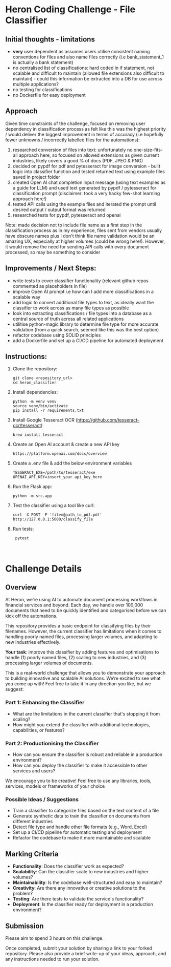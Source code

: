 # Heron Coding Challenge - File Classifier

## Initial thoughts - limitations
- **very** user dependent as assumes users utilise consistent naming conventions for files and also name files correctly (i.e bank_statement_1 is actually a bank statement)
- no centralised list of classifications: hard coded in if statement, not scalable and difficult to maintain (allowed file extensions also difficult to maintain) - could this information be extracted into a DB for use across multiple applications?
- no testing for classifications
- no Dockerfile for easy deployment

## Approach
Given time constraints of the challenge, focused on removing user dependency in classification process as felt like this was the highest priority / would deliver the biggest improvement in terms of accuracy (i.e hopefully fewer unknowns / incorrectly labelled files for the automations):

1. researched conversion of files into text: unfortunately no one-size-fits-all approach here, so focused on allowed extensions as given current industries, likely covers a good % of docs (PDF, JPEG & PNG)
2. decided on pypdf for pdf and pytesseract for image conversion - built logic into classifier function and tested returned text using example files saved in project folder
3. created Open AI chat completion input message (using text examples as a guide for LLM) and used text generated by pypdf / pytesseract for classification prompt (disclaimer: took a very hacky few-shot learning approach here!)
4. tested API calls using the example files and iterated the prompt until desired output / output format was returned
5. researched tests for pypdf, pytesseract and openai

Note: made decision not to include file name as a first step in the classification process as in my experience, files sent from vendors usually have obscure names plus I don't think file name validation would be an amazing UX, especially at higher volumes (could be wrong here!). However, it would remove the need for sending API calls with every document processed, so may be something to consider

## Improvements / Next Steps:
- write tests to cover classifier functionality (relevant github repos commented as placeholders in file)
- improve Open AI prompt i.e how can I add more classifications in a scalable way
- add logic to convert additional file types to text, as ideally want the classifier to work across as many file types as possible
- look into extracting classifications / file types into a database as a central source of truth across all related applications
- utilitise python-magic library to determine file type for more accurate validation (from a quick search, seemed like this was the best option)
- refactor codebase using SOLID principles
- add a Dockerfile and set up a CI/CD pipeline for automated deployment

## Instructions:
1. Clone the repository:
    ```shell
    git clone <repository_url>
    cd heron_classifier
    ```

2. Install dependencies:
    ```shell
    python -m venv venv
    source venv/bin/activate
    pip install -r requirements.txt
    ```
    
3. Install Google Tesseract OCR (https://github.com/tesseract-ocr/tesseract)
   ```
   brew install tesseract
   ```
   
5. Create an Open AI account & create a new API key
   ```
   https://platform.openai.com/docs/overview
   ```
   
6. Create a .env file & add the below environment variables
   ```shell
   TESSERACT_EXE=/path/to/tesseract/exe
   OPENAI_API_KEY=insert_your api_key_here
   ```

7. Run the Flask app:
    ```shell
    python -m src.app
    ```

4. Test the classifier using a tool like curl:
    ```shell
    curl -X POST -F 'file=@path_to_pdf.pdf' http://127.0.0.1:5000/classify_file
    ```

5. Run tests:
   ```shell
    pytest
    ```
<br>

# Challenge Details

## Overview

At Heron, we’re using AI to automate document processing workflows in financial services and beyond. Each day, we handle over 100,000 documents that need to be quickly identified and categorised before we can kick off the automations.

This repository provides a basic endpoint for classifying files by their filenames. However, the current classifier has limitations when it comes to handling poorly named files, processing larger volumes, and adapting to new industries effectively.

**Your task**: improve this classifier by adding features and optimisations to handle (1) poorly named files, (2) scaling to new industries, and (3) processing larger volumes of documents.

This is a real-world challenge that allows you to demonstrate your approach to building innovative and scalable AI solutions. We’re excited to see what you come up with! Feel free to take it in any direction you like, but we suggest:


### Part 1: Enhancing the Classifier

- What are the limitations in the current classifier that's stopping it from scaling?
- How might you extend the classifier with additional technologies, capabilities, or features?


### Part 2: Productionising the Classifier 

- How can you ensure the classifier is robust and reliable in a production environment?
- How can you deploy the classifier to make it accessible to other services and users?

We encourage you to be creative! Feel free to use any libraries, tools, services, models or frameworks of your choice

### Possible Ideas / Suggestions
- Train a classifier to categorize files based on the text content of a file
- Generate synthetic data to train the classifier on documents from different industries
- Detect file type and handle other file formats (e.g., Word, Excel)
- Set up a CI/CD pipeline for automatic testing and deployment
- Refactor the codebase to make it more maintainable and scalable

## Marking Criteria
- **Functionality**: Does the classifier work as expected?
- **Scalability**: Can the classifier scale to new industries and higher volumes?
- **Maintainability**: Is the codebase well-structured and easy to maintain?
- **Creativity**: Are there any innovative or creative solutions to the problem?
- **Testing**: Are there tests to validate the service's functionality?
- **Deployment**: Is the classifier ready for deployment in a production environment?

## Submission

Please aim to spend 3 hours on this challenge.

Once completed, submit your solution by sharing a link to your forked repository. Please also provide a brief write-up of your ideas, approach, and any instructions needed to run your solution. 
